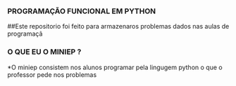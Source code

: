 ### PROGRAMAÇÃO FUNCIONAL EM PYTHON 

##Este repositorio foi feito para armazenaros problemas dados nas aulas de programaçã

### O QUE EU O MINIEP ?

   *O miniep consistem nos alunos programar pela lingugem python o que o professor pede nos problemas 
   

